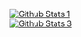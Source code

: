 <!---
prossion/prossion is a ✨ special ✨ repository because its `README.md` (this file) appears on your GitHub profile.
You can click the Preview link to take a look at your changes.
--->
<a href="https://github-readme-stats.vercel.app/api?username=prossion&theme=vue-dark&hide_border=true&include_all_commits=false&count_private=false" target="_blank"><img alt="Github Stats 1" src="https://github-readme-stats.vercel.app/api?username=prossion&theme=vue-dark&hide_border=true&include_all_commits=false&count_private=false" /></a>
<br />
<a href="https://github-readme-stats.vercel.app/api/top-langs/?username=prossion&theme=vue-dark&hide_border=true&include_all_commits=false&count_private=false&layout=compact" target="_blank"><img alt="Github Stats 3" src="https://github-readme-stats.vercel.app/api/top-langs/?username=prossion&theme=vue-dark&hide_border=true&include_all_commits=false&count_private=false&layout=compact" /></a>

